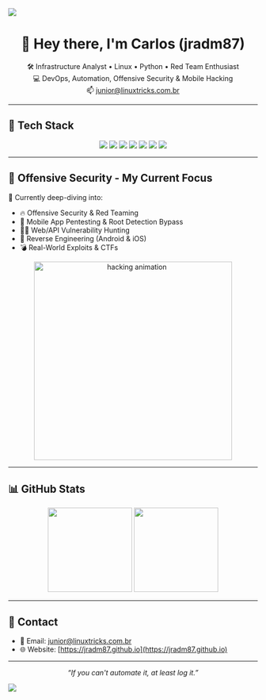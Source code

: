 <img src="https://capsule-render.vercel.app/api?type=waving&color=gradient&height=200&section=header&text=Welcome%20to%20jradm87's%20GitHub!&fontSize=35&animation=fadeIn&fontAlignY=40" />

<h1 align="center">👋 Hey there, I'm Carlos (jradm87)</h1>
<p align="center">
  🛠️ Infrastructure Analyst • Linux • Python • Red Team Enthusiast <br>
  💻 DevOps, Automation, Offensive Security & Mobile Hacking <br>
  📫 <a href="mailto:junior@linuxtricks.com.br">junior@linuxtricks.com.br</a>
</p>

---

## 🔧 Tech Stack

<p align="center">
  <img src="https://img.shields.io/badge/Linux-black?style=for-the-badge&logo=linux" />
  <img src="https://img.shields.io/badge/Shell-121011?style=for-the-badge&logo=gnu-bash" />
  <img src="https://img.shields.io/badge/Python-3670A0?style=for-the-badge&logo=python" />
  <img src="https://img.shields.io/badge/Terraform-844FBA?style=for-the-badge&logo=terraform" />
  <img src="https://img.shields.io/badge/Ansible-000000?style=for-the-badge&logo=ansible" />
  <img src="https://img.shields.io/badge/Docker-2496ED?style=for-the-badge&logo=docker" />
  <img src="https://img.shields.io/badge/Proxmox-E57000?style=for-the-badge&logo=proxmox" />
</p>

---

## 🎯 Offensive Security - My Current Focus

🚩 Currently deep-diving into:

- 🔥 Offensive Security & Red Teaming  
- 📱 Mobile App Pentesting & Root Detection Bypass  
- 🕵️‍♂️ Web/API Vulnerability Hunting  
- 🧠 Reverse Engineering (Android & iOS)  
- 💣 Real-World Exploits & CTFs  

<p align="center">
  <img src="https://user-images.githubusercontent.com/121322/32070715-163a1c94-ba42-11e7-80bb-41fbf10fc634.gif" width="400" alt="hacking animation" />
</p>




---

## 📊 GitHub Stats

<p align="center">
  <img height="170" src="https://github-readme-stats.vercel.app/api?username=jradm87&show_icons=true&theme=radical&hide_border=true" />
  <img height="170" src="https://github-readme-stats.vercel.app/api/top-langs/?username=jradm87&layout=compact&theme=radical&hide_border=true" />
</p>

---

## 🔗 Contact

- 📧 Email: [junior@linuxtricks.com.br](mailto:junior@linuxtricks.com.br)  
- 🌐 Website: [https://jradm87.github.io](https://jradm87.github.io)

---

<p align="center"><i>“If you can't automate it, at least log it.”</i></p>

<img src="https://capsule-render.vercel.app/api?type=waving&color=gradient&height=100&section=footer"/>
